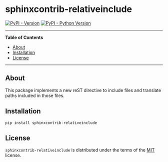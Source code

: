 # sphinxcontrib-relativeinclude

[![PyPI - Version](https://img.shields.io/pypi/v/sphinxcontrib-relativeinclude.svg)](https://pypi.org/project/sphinxcontrib-relativeinclude)
[![PyPI - Python Version](https://img.shields.io/pypi/pyversions/sphinxcontrib-relativeinclude.svg)](https://pypi.org/project/sphinxcontrib-relativeinclude)

-----

**Table of Contents**

- [About](#about)
- [Installation](#installation)
- [License](#license)

-----

## About

This package implements a new reST directive to include files and translate paths included in those files.

## Installation

```console
pip install sphinxcontrib-relativeinclude
```

## License

`sphinxcontrib-relativeinclude` is distributed under the terms of the [MIT](https://spdx.org/licenses/MIT.html) license.
